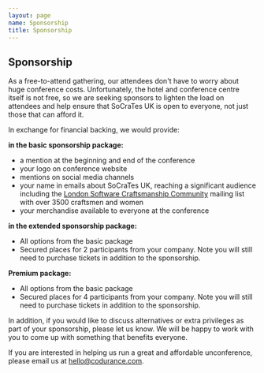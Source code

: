 ```yaml
---
layout: page
name: Sponsorship
title: Sponsorship
---
```


## Sponsorship

As a free-to-attend gathering, our attendees don't have to worry about huge conference costs. Unfortunately, the hotel and conference centre itself is not free, so we are seeking sponsors to lighten the load on attendees and help ensure that SoCraTes UK is open to everyone, not just those that can afford it.

In exchange for financial backing, we would provide:

**in the basic sponsorship package:**

- a mention at the beginning and end of the conference
- your logo on conference website
- mentions on social media channels
- your name in emails about SoCraTes UK, reaching a significant audience including the [London Software Craftsmanship Community][London Software Craftsmanship Community] mailing list with over 3500 craftsmen and women
- your merchandise available to everyone at the conference

**in the extended sponsorship package:**

- All options from the basic package
- Secured places for 2 participants from your company. Note you will still need to purchase tickets in addition to the sponsorship.

**Premium package:**

- All options from the basic package
- Secured places for 4 participants from your company. Note you will still need to purchase tickets in addition to the sponsorship.

In addition, if you would like to discuss alternatives or extra privileges as part of your sponsorship, please let us know. We will be happy to work with you to come up with something that benefits everyone.

If you are interested in helping us run a great and affordable unconference, please email us at [hello@codurance.com][hello@codurance].

[London Software Craftsmanship Community]: http://www.meetup.com/london-software-craftsmanship/
[hello@codurance]: mailto:hello@codurance.com
